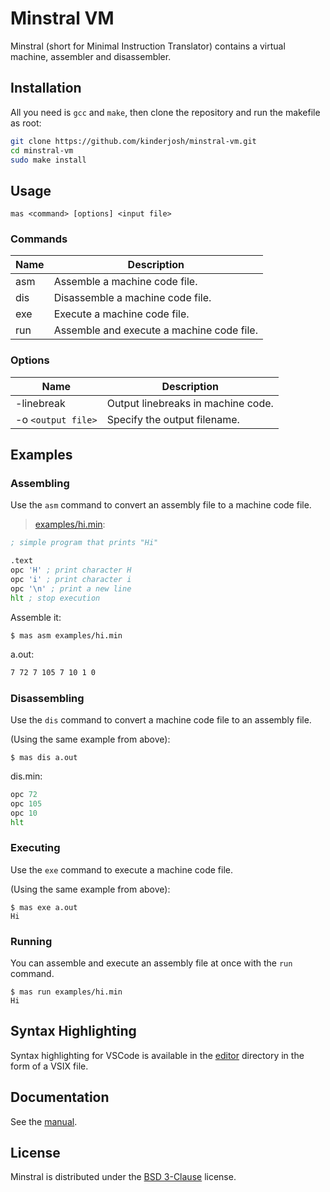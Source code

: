 # Minstral VM

Minstral (short for Minimal Instruction Translator) contains a virtual machine, assembler and disassembler.

## Installation

All you need is ```gcc``` and ```make```, then clone the repository and run the makefile as root:

```bash
git clone https://github.com/kinderjosh/minstral-vm.git
cd minstral-vm
sudo make install
```

## Usage

```
mas <command> [options] <input file>
```

### Commands

| Name | Description |
| --- | --- |
| asm | Assemble a machine code file. |
| dis | Disassemble a machine code file. |
| exe | Execute a machine code file. |
| run | Assemble and execute a machine code file. |

### Options

| Name | Description |
| --- | --- |
| -linebreak | Output linebreaks in machine code. |
| -o ```<output file>``` | Specify the output filename. |

## Examples

### Assembling

Use the ```asm``` command to convert an assembly file to a machine code file.

> [examples/hi.min](./examples/hi.min):

```asm
; simple program that prints "Hi"

.text
opc 'H' ; print character H
opc 'i' ; print character i
opc '\n' ; print a new line
hlt ; stop execution
```

Assemble it:

```console
$ mas asm examples/hi.min
```

a.out:

```asm
7 72 7 105 7 10 1 0
```

### Disassembling

Use the ```dis``` command to convert a machine code file to an assembly file.

(Using the same example from above):

```console
$ mas dis a.out
```

dis.min:

```asm
opc 72
opc 105
opc 10
hlt
```

### Executing

Use the ```exe``` command to execute a machine code file.

(Using the same example from above):

```console
$ mas exe a.out
Hi
```

### Running

You can assemble and execute an assembly file at once with the ```run``` command.

```console
$ mas run examples/hi.min
Hi
```

## Syntax Highlighting

Syntax highlighting for VSCode is available in the [editor](./editor/) directory in the form of a VSIX file.

## Documentation

See the [manual](https://github.com/kinderjosh/minstral-vm/wiki).

## License

Minstral is distributed under the [BSD 3-Clause](./LICENSE) license.
